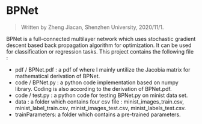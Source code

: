 # BPNet

>  Written by Zheng Jiacan, Shenzhen University, 2020/11/1. 

BPNet is a full-connected multilayer network which uses stochastic gradient descent based back propagation algorithm for optimization. It can be used for classification or regression tasks. This project contains the following file : 

+ pdf / BPNet.pdf :  a pdf of where I mainly untilize the Jacobia matrix for mathematical derivation of BPNet. 
+ code / BPNet.py :  a python code implementation based on numpy library. Coding is also according to the derivation of BPNet.pdf. 
+ code / test.py :  a python code for testing BPNet.py on minist data set. 
+ data : a folder which contains four csv file : minist_images_train.csv, minist_label_train.csv, minist_images_test.csv, minist_labels_test.csv. 
+ trainParameters:  a folder which contains a pre-trained parameters.

